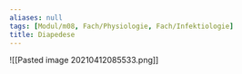 ```yaml
---
aliases: null
tags: [Modul/m08, Fach/Physiologie, Fach/Infektiologie]
title: Diapedese
---
```


![[Pasted image 20210412085533.png]]